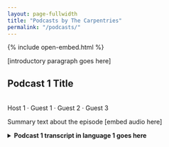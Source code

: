 ```yaml
---
layout: page-fullwidth
title: "Podcasts by The Carpentries"
permalink: "/podcasts/"
---
```


{% include open-embed.html %} 

[introductory paragraph goes here]


## Podcast 1 Title
<br/> Host 1 · Guest 1 · Guest 2 · Guest 3

Summary text about the episode
[embed audio here]

<details>
<summary>
<strong>Podcast 1 transcript in language 1 goes here</strong>
</summary>



<!-- Here's how to add new podcast episode listings on this page


## Podcast 2 Title
<br/> Host 1 · Guest 1 · Guest 2 · Guest 3

Summary text about the episode
[embed audio here]

<details>
<summary>
<strong>podcast episode transcript in specific language goes here</strong>
</summary> 

-->
